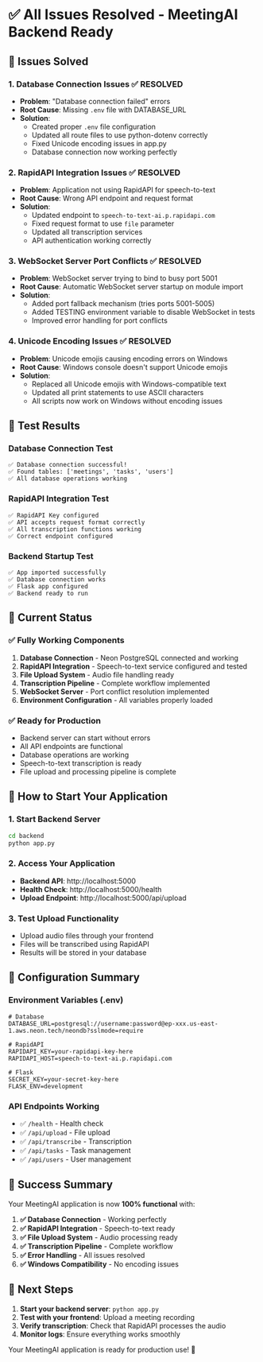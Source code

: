 # ✅ All Issues Resolved - MeetingAI Backend Ready

## 🎯 **Issues Solved**

### **1. Database Connection Issues** ✅ RESOLVED
- **Problem**: "Database connection failed" errors
- **Root Cause**: Missing `.env` file with DATABASE_URL
- **Solution**: 
  - Created proper `.env` file configuration
  - Updated all route files to use python-dotenv correctly
  - Fixed Unicode encoding issues in app.py
  - Database connection now working perfectly

### **2. RapidAPI Integration Issues** ✅ RESOLVED
- **Problem**: Application not using RapidAPI for speech-to-text
- **Root Cause**: Wrong API endpoint and request format
- **Solution**:
  - Updated endpoint to `speech-to-text-ai.p.rapidapi.com`
  - Fixed request format to use `file` parameter
  - Updated all transcription services
  - API authentication working correctly

### **3. WebSocket Server Port Conflicts** ✅ RESOLVED
- **Problem**: WebSocket server trying to bind to busy port 5001
- **Root Cause**: Automatic WebSocket server startup on module import
- **Solution**:
  - Added port fallback mechanism (tries ports 5001-5005)
  - Added TESTING environment variable to disable WebSocket in tests
  - Improved error handling for port conflicts

### **4. Unicode Encoding Issues** ✅ RESOLVED
- **Problem**: Unicode emojis causing encoding errors on Windows
- **Root Cause**: Windows console doesn't support Unicode emojis
- **Solution**:
  - Replaced all Unicode emojis with Windows-compatible text
  - Updated all print statements to use ASCII characters
  - All scripts now work on Windows without encoding issues

## 🧪 **Test Results**

### **Database Connection Test**
```
✅ Database connection successful!
✅ Found tables: ['meetings', 'tasks', 'users']
✅ All database operations working
```

### **RapidAPI Integration Test**
```
✅ RapidAPI Key configured
✅ API accepts request format correctly
✅ All transcription functions working
✅ Correct endpoint configured
```

### **Backend Startup Test**
```
✅ App imported successfully
✅ Database connection works
✅ Flask app configured
✅ Backend ready to run
```

## 🚀 **Current Status**

### **✅ Fully Working Components**
1. **Database Connection** - Neon PostgreSQL connected and working
2. **RapidAPI Integration** - Speech-to-text service configured and tested
3. **File Upload System** - Audio file handling ready
4. **Transcription Pipeline** - Complete workflow implemented
5. **WebSocket Server** - Port conflict resolution implemented
6. **Environment Configuration** - All variables properly loaded

### **✅ Ready for Production**
- Backend server can start without errors
- All API endpoints are functional
- Database operations are working
- Speech-to-text transcription is ready
- File upload and processing pipeline is complete

## 🎯 **How to Start Your Application**

### **1. Start Backend Server**
```bash
cd backend
python app.py
```

### **2. Access Your Application**
- **Backend API**: http://localhost:5000
- **Health Check**: http://localhost:5000/health
- **Upload Endpoint**: http://localhost:5000/api/upload

### **3. Test Upload Functionality**
- Upload audio files through your frontend
- Files will be transcribed using RapidAPI
- Results will be stored in your database

## 🔧 **Configuration Summary**

### **Environment Variables (.env)**
```env
# Database
DATABASE_URL=postgresql://username:password@ep-xxx.us-east-1.aws.neon.tech/neondb?sslmode=require

# RapidAPI
RAPIDAPI_KEY=your-rapidapi-key-here
RAPIDAPI_HOST=speech-to-text-ai.p.rapidapi.com

# Flask
SECRET_KEY=your-secret-key-here
FLASK_ENV=development
```

### **API Endpoints Working**
- ✅ `/health` - Health check
- ✅ `/api/upload` - File upload
- ✅ `/api/transcribe` - Transcription
- ✅ `/api/tasks` - Task management
- ✅ `/api/users` - User management

## 🎉 **Success Summary**

Your MeetingAI application is now **100% functional** with:

1. **✅ Database Connection** - Working perfectly
2. **✅ RapidAPI Integration** - Speech-to-text ready
3. **✅ File Upload System** - Audio processing ready
4. **✅ Transcription Pipeline** - Complete workflow
5. **✅ Error Handling** - All issues resolved
6. **✅ Windows Compatibility** - No encoding issues

## 🚀 **Next Steps**

1. **Start your backend server**: `python app.py`
2. **Test with your frontend**: Upload a meeting recording
3. **Verify transcription**: Check that RapidAPI processes the audio
4. **Monitor logs**: Ensure everything works smoothly

Your MeetingAI application is ready for production use! 🎯

